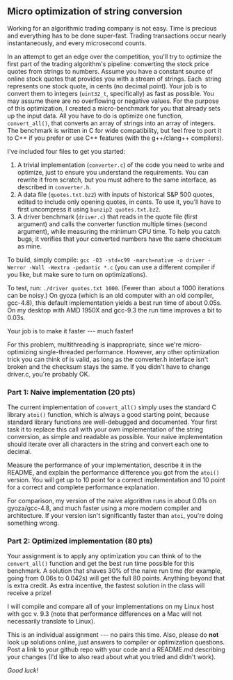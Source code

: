 ## Micro optimization of string conversion

Working for an algorithmic trading company is not easy. Time is precious and everything has to be done super-fast. Trading transactions occur nearly instantaneously, and every microsecond counts.

In an attempt to get an edge over the competition, you'll try to optimize the first part of the trading algorithm's pipeline: converting the stock price quotes from strings to numbers. Assume you have a constant source of online stock quotes that provides you with a stream of strings. Each  string represents one stock quote, in cents (no decimal point). Your job is to convert them to integers (`uint32_t`, specifically) as fast as possible. You may assume there are no overflowing or negative values. For the purpose of this optimization, I created a micro-benchmark for you that already sets up the input data. All you have to do is optimize one function, `convert_all()`, that converts an array of strings into an array of integers. The benchmark is written in C for wide compatibility, but feel free to port it to C++ if you prefer or use C++ features (with the g++/clang++ compilers).

I've included four files to get you started:

 1. A trivial implementation (`converter.c`) of the code you need to write and optimize, just to ensure you understand the requirements. You can rewrite it from scratch, but you must adhere to the same interface, as described in `converter.h`.
2. A data file (`quotes.txt.bz2`) with inputs of historical S&P 500 quotes, edited to include only opening quotes, in cents. To use it, you'll have to first uncompress it using `bunzip2 quotes.txt.bz2`.
3. A driver benchmark (`driver.c`) that reads in the quote file (first argument) and calls the converter function multiple times (second argument), while measuring the minimum CPU time. To help you catch bugs, it verifies that your converted numbers have the same checksum as mine.

To build, simply compile: `gcc -O3 -std=c99 -march=native -o driver -Werror -Wall -Wextra -pedantic *.c` (you can use a different compiler if you like, but make sure to turn on optimizations).

To test, run: `./driver quotes.txt 1000`.
(Fewer than  about a 1000 iterations can be noisy.) On gyoza (which is an old computer with an old compiler, gcc-4.8), this default implementation yields a best run time of about 0.05s. On my desktop with AMD 1950X and gcc-9.3 the run time improves a bit to 0.03s.

Your job is to make it faster --- much faster!

For this problem, multithreading is inappropriate, since we're micro-optimizing single-threaded performance. However, any other optimization trick you can think of is valid, as long as the converter.h interface isn't broken and the checksum stays the same. If you didn't have to change driver.c, you're probably OK.

### Part 1: Naive implementation (20 pts)

The current implementation of `convert_all()` simply uses the standard C library `atoi()` function, which is always a good starting point, because standard library functions are well-debugged and documented. Your first task it to replace this call with your own implementation of the string conversion, as simple and readable as possible. Your naive implementation should iterate over all characters in the string and convert each one to decimal.

Measure the performance of your implementation, describe it in the README, and explain the performance difference you got from the `atoi()` version. You will get up to 10 point for a correct implementation and 10 point for a correct and complete performance explanation.

For comparison, my version of the naive algorithm runs in about 0.01s on gyoza/gcc-4.8, and much faster using a more modern compiler and architecture. If your version isn't significantly faster than `atoi`, you're doing something wrong.

### Part 2: Optimized implementation (80 pts)

Your assignment is to apply any optimization you can think of to the `convert_all()` function and get the best run time possible for this benchmark. A solution that shaves 30% of the naive run time (for example, going from 0.06s to 0.042s) will get the full 80 points. Anything beyond that is extra credit.
As extra incentive, the fastest solution in the class will receive a prize!

I will compile and compare all of your implementations on my Linux host with gcc v. 9.3 (note that performance differences on a Mac will not necessarily translate to Linux).

This is an individual assignment --- no pairs this time. Also, please do **not** look up solutions online, just answers to compiler or optimization questions.
Post a link to your github repo with your code and a README.md describing your changes (I'd like to also read about what you tried and didn't work).

*Good luck!*
